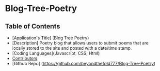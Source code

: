 # Blog-Tree-Poetry
  ## Table of Contents
  * [Application's Title] (Blog Tree Poetry)
  * [Description] Poetry blog that allows users to submit poems that are locally stored to the site and posted with a date/time stamp.
  * [Coding Languages](Javascript, CSS, Html)
  * [Contributors]()
  * [Github Repo] (https://github.com/beyondthefold777/Blog-Tree-Poetry)
    

